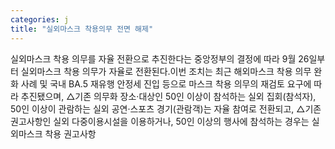 ```yaml
---
categories: j
title: "실외마스크 착용의무 전면 해제"
---
```

실외마스크 착용 의무를 자율 전환으로 추진한다는 중앙정부의 결정에 따라 9월 26일부터 실외마스크 착용 의무가 자율로 전환된다.이번 조치는 최근 해외마스크 착용 의무 완화 사례 및 국내 BA.5 재유행 안정세 진입 등으로 마스크 착용 의무의 재검토 요구에 따라 추진됐으며, △기존 의무화 장소·대상인 50인 이상이 참석하는 실외 집회(참석자), 50인 이상이 관람하는 실외 공연·스포츠 경기(관람객)는 자율 참여로 전환되고, △기존 권고사항인 실외 다중이용시설을 이용하거나, 50인 이상의 행사에 참석하는 경우는 실외마스크 착용 권고사항